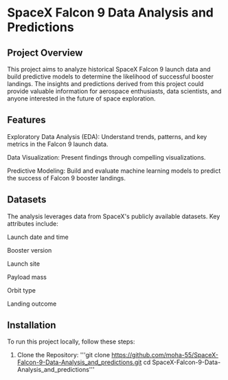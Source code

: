 # SpaceX Falcon 9 Data Analysis and Predictions

## Project Overview

This project aims to analyze historical SpaceX Falcon 9 launch data and build predictive models to determine the likelihood of successful booster landings. The insights and predictions derived from this project could provide valuable information for aerospace enthusiasts, data scientists, and anyone interested in the future of space exploration.

## Features

Exploratory Data Analysis (EDA): Understand trends, patterns, and key metrics in the Falcon 9 launch data.

Data Visualization: Present findings through compelling visualizations.

Predictive Modeling: Build and evaluate machine learning models to predict the success of Falcon 9 booster landings.

## Datasets

The analysis leverages data from SpaceX's publicly available datasets. Key attributes include:

Launch date and time

Booster version

Launch site

Payload mass

Orbit type

Landing outcome

## Installation

To run this project locally, follow these steps:

1. Clone the Repository:
'''git clone https://github.com/moha-55/SpaceX-Falcon-9-Data-Analysis_and_predictions.git
cd SpaceX-Falcon-9-Data-Analysis_and_predictions'''
